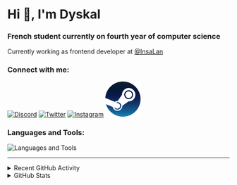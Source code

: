 # Hi 👋, I'm Dyskal

### French student currently on fourth year of computer science

Currently working as frontend developer at [@InsaLan](https://github.com/InsaLan)

### Connect with me:

[![Discord](https://skillicons.dev/icons?i=discord "@dyskal")](https://discordapp.com/users/200586202997325824)
[![Twitter](https://skillicons.dev/icons?i=twitter "@dyskal")](https://twitter.com/dyskal)
[![Instagram](https://skillicons.dev/icons?i=instagram "@dyskal")](https://instagram.com/dyskal)
[![Steam](./images/steam.svg "dyskal")](https://steamcommunity.com/id/dyskal/)

### Languages and Tools:
![Languages and Tools](https://skillicons.dev/icons?i=java,kotlin,spring,js,ts,vue,idea,linux,git&perline=3)

---

<details>
<summary>Recent GitHub Activity</summary>

<!--START_SECTION:activity-->


1. ❗ Opened issue [#13](https://github.com/sinclairzx81/typebox-workbench/issues/13) in [sinclairzx81/typebox-workbench](https://github.com/sinclairzx81/typebox-workbench)
2. 🗣 Commented on [#108](https://github.com/InsaLan/frontend-insalan.fr/pull/108#issuecomment-1973023512) in [InsaLan/frontend-insalan.fr](https://github.com/InsaLan/frontend-insalan.fr)
3. 💪 Opened PR [#96](https://github.com/InsaLan/frontend-insalan.fr/pull/96) in [InsaLan/frontend-insalan.fr](https://github.com/InsaLan/frontend-insalan.fr)
4. 🗣 Commented on [#390](https://github.com/gruhn/vue-qrcode-reader/issues/390#issuecomment-1937257079) in [gruhn/vue-qrcode-reader](https://github.com/gruhn/vue-qrcode-reader)
5. 💪 Opened PR [#46](https://github.com/InsaLan/frontend-insalan.fr/pull/46) in [InsaLan/frontend-insalan.fr](https://github.com/InsaLan/frontend-insalan.fr)
5. 🎉 Merged PR [#16](https://github.com/Dyskal/DiscordRP/pull/16) in [Dyskal/DiscordRP](https://github.com/Dyskal/DiscordRP)
6. 🎉 Merged PR [#17](https://github.com/Dyskal/TwitchPlayerOpener/pull/17) in [Dyskal/TwitchPlayerOpener](https://github.com/Dyskal/TwitchPlayerOpener)

<!--END_SECTION:activity-->

</details>

<details>
<summary>GitHub Stats</summary>

![GitHub Stats](https://github-readme-stats.vercel.app/api/top-langs?username=dyskal&show_icons=true&locale=en&layout=compact&card_width=445&langs_count=10&hide_borders=true)
![GitHub Stats](https://github-readme-stats.vercel.app/api?username=dyskal&show_icons=true&locale=en&include_all_commits=true&hide_borders=true)
</details>

